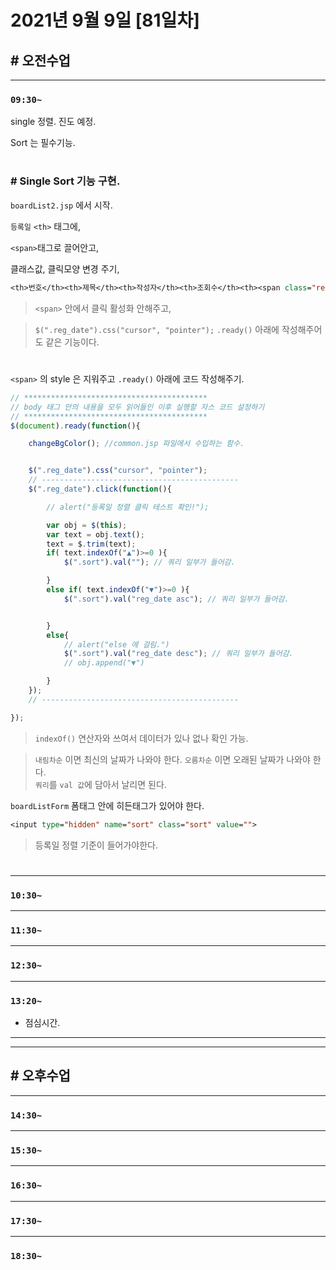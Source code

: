 # 2021년 9월 9일 [81일차]

## # 오전수업
----
### `09:30~`

single 정렬. 진도 예정.    

Sort 는 필수기능.  

#

### # Single Sort 기능 구현.  

`boardList2.jsp` 에서 시작.   

`등록일` `<th>` 태그에,  

`<span>`태그로 끌어안고,  

클래스값, 클릭모양 변경 주기,  

```jsp
<th>번호</th><th>제목</th><th>작성자</th><th>조회수</th><th><span class="reg_date" style="cursor: pointer;">등록일</span></th></tr>
```
> `<span>` 안에서 클릭 활성화 안해주고,  

> `$(".reg_date").css("cursor", "pointer");` `.ready()` 아래에 작성해주어도 같은 기능이다.   

#

`<span>` 의 style 은 지워주고 `.ready()` 아래에 코드 작성해주기.  

```javascript
// *****************************************
// body 태그 안의 내용을 모두 읽어들인 이후 실행할 자스 코드 설정하기  
// *****************************************
$(document).ready(function(){

    changeBgColor(); //common.jsp 파일에서 수입하는 함수.


    $(".reg_date").css("cursor", "pointer");
    // --------------------------------------------
    $(".reg_date").click(function(){

        // alert("등록일 정렬 클릭 테스트 확인!");

        var obj = $(this); 
        var text = obj.text();  
        text = $.trim(text); 
        if( text.indexOf("▲")>=0 ){
            $(".sort").val(""); // 쿼리 일부가 들어감.  

        }
        else if( text.indexOf("▼")>=0 ){
            $(".sort").val("reg_date asc"); // 쿼리 일부가 들어감.  


        }
        else{
            // alert("else 에 걸림.")
            $(".sort").val("reg_date desc"); // 쿼리 일부가 들어감.  
            // obj.append("▼")

        }
    });
    // --------------------------------------------

});
```
> `indexOf()` 연산자와 쓰여서 데이터가 있나 없나 확인 가능.  

> `내림차순` 이면 최신의 날짜가 나와야 한다.
> `오름차순` 이면 오래된 날짜가 나와야 한다.  
> `쿼리`를 `val 값`에 담아서 날리면 된다.  



`boardListForm` 폼태그 안에 히든태그가 있어야 한다.  
```jsp
<input type="hidden" name="sort" class="sort" value="">
```
> 등록일 정렬 기준이 들어가야한다.  

#















----
### `10:30~`








----
### `11:30~`








----
### `12:30~`








----
### `13:20~`

  - 점심시간.

---
---

## # 오후수업

---
### `14:30~`










---
### `15:30~`









----
### `16:30~`








----
### `17:30~`








----
### `18:30~`
